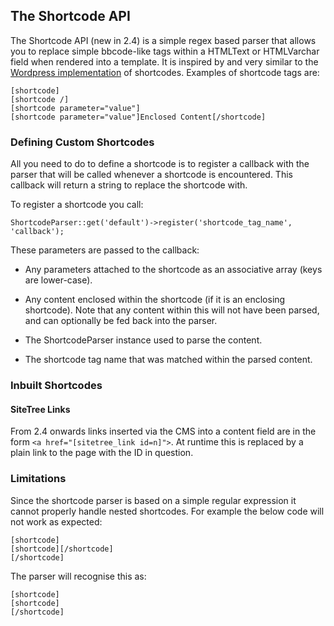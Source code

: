 ## The Shortcode API

The Shortcode API (new in 2.4) is a simple regex based parser that allows you to replace simple bbcode-like tags within
a HTMLText or HTMLVarchar field when rendered into a template. It is inspired by and very similar to the [Wordpress
implementation](http://codex.wordpress.org/Shortcode_API) of shortcodes. Examples of shortcode tags are:

    [shortcode]
    [shortcode /]
    [shortcode parameter="value"]
    [shortcode parameter="value"]Enclosed Content[/shortcode]

### Defining Custom Shortcodes

All you need to do to define a shortcode is to register a callback with the parser that will be called whenever a
shortcode is encountered. This callback will return a string to replace the shortcode with.

To register a shortcode you call:

    ShortcodeParser::get('default')->register('shortcode_tag_name', 'callback');

These parameters are passed to the callback:

*  Any parameters attached to the shortcode as an associative array (keys are lower-case).

*  Any content enclosed within the shortcode (if it is an enclosing shortcode). Note that any content within this will
not have been parsed, and can optionally be fed back into the parser.

*  The ShortcodeParser instance used to parse the content.

*  The shortcode tag name that was matched within the parsed content.

### Inbuilt Shortcodes

#### SiteTree Links

From 2.4 onwards links inserted via the CMS into a content field are in the form `<a href="[sitetree_link id=n]">`. At
runtime this is replaced by a plain link to the page with the ID in question.

### Limitations

Since the shortcode parser is based on a simple regular expression it cannot properly handle nested shortcodes. For
example the below code will not work as expected:

    [shortcode]
    [shortcode][/shortcode]
    [/shortcode]

The parser will recognise this as:

    [shortcode]
    [shortcode]
    [/shortcode]
